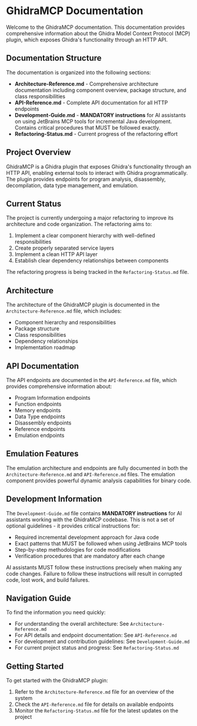 # GhidraMCP Documentation

Welcome to the GhidraMCP documentation. This documentation provides comprehensive information about the Ghidra Model Context Protocol (MCP) plugin, which exposes Ghidra's functionality through an HTTP API.


## Documentation Structure

The documentation is organized into the following sections:

- **Architecture-Reference.md** - Comprehensive architecture documentation including component overview, package structure, and class responsibilities
- **API-Reference.md** - Complete API documentation for all HTTP endpoints
- **Development-Guide.md** - **MANDATORY instructions** for AI assistants on using JetBrains MCP tools for incremental Java development. Contains critical procedures that MUST be followed exactly.
- **Refactoring-Status.md** - Current progress of the refactoring effort

## Project Overview

GhidraMCP is a Ghidra plugin that exposes Ghidra's functionality through an HTTP API, enabling external tools to interact with Ghidra programmatically. The plugin provides endpoints for program analysis, disassembly, decompilation, data type management, and emulation.

## Current Status

The project is currently undergoing a major refactoring to improve its architecture and code organization. The refactoring aims to:

1. Implement a clear component hierarchy with well-defined responsibilities
2. Create properly separated service layers
3. Implement a clean HTTP API layer
4. Establish clear dependency relationships between components

The refactoring progress is being tracked in the `Refactoring-Status.md` file.

## Architecture

The architecture of the GhidraMCP plugin is documented in the `Architecture-Reference.md` file, which includes:

- Component hierarchy and responsibilities
- Package structure
- Class responsibilities
- Dependency relationships
- Implementation roadmap

## API Documentation

The API endpoints are documented in the `API-Reference.md` file, which provides comprehensive information about:

- Program Information endpoints
- Function endpoints
- Memory endpoints
- Data Type endpoints
- Disassembly endpoints
- Reference endpoints
- Emulation endpoints

## Emulation Features

The emulation architecture and endpoints are fully documented in both the `Architecture-Reference.md` and `API-Reference.md` files. The emulation component provides powerful dynamic analysis capabilities for binary code.

## Development Information

The `Development-Guide.md` file contains **MANDATORY instructions** for AI assistants working with the GhidraMCP codebase. This is not a set of optional guidelines - it provides critical instructions for:

- Required incremental development approach for Java code
- Exact patterns that MUST be followed when using JetBrains MCP tools
- Step-by-step methodologies for code modifications
- Verification procedures that are mandatory after each change

AI assistants MUST follow these instructions precisely when making any code changes. Failure to follow these instructions will result in corrupted code, lost work, and build failures.

## Navigation Guide

To find the information you need quickly:

- For understanding the overall architecture: See `Architecture-Reference.md`
- For API details and endpoint documentation: See `API-Reference.md`
- For development and contribution guidelines: See `Development-Guide.md`
- For current project status and progress: See `Refactoring-Status.md`

## Getting Started

To get started with the GhidraMCP plugin:

1. Refer to the `Architecture-Reference.md` file for an overview of the system
2. Check the `API-Reference.md` file for details on available endpoints
3. Monitor the `Refactoring-Status.md` file for the latest updates on the project
